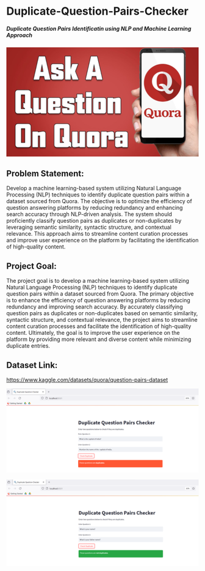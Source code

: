 # Duplicate-Question-Pairs-Checker
##### Duplicate Question Pairs Identificatin using NLP and Machine Learning Approach

![login](https://github.com/addyarishabh/Duplicate-Question-Pairs-Checker/blob/8dc0acfdca557f64d5916484a830b41262fa0b1d/Quora%20image.png?raw=true)


## Problem Statement:

Develop a machine learning-based system utilizing Natural Language Processing (NLP) techniques to identify duplicate question pairs within a dataset sourced from Quora. The objective is to optimize the efficiency of question answering platforms by reducing redundancy and enhancing search accuracy through NLP-driven analysis. The system should proficiently classify question pairs as duplicates or non-duplicates by leveraging semantic similarity, syntactic structure, and contextual relevance. This approach aims to streamline content curation processes and improve user experience on the platform by facilitating the identification of high-quality content.

## Project Goal:

The project goal is to develop a machine learning-based system utilizing Natural Language Processing (NLP) techniques to identify duplicate question pairs within a dataset sourced from Quora. The primary objective is to enhance the efficiency of question answering platforms by reducing redundancy and improving search accuracy. By accurately classifying question pairs as duplicates or non-duplicates based on semantic similarity, syntactic structure, and contextual relevance, the project aims to streamline content curation processes and facilitate the identification of high-quality content. Ultimately, the goal is to improve the user experience on the platform by providing more relevant and diverse content while minimizing duplicate entries.

## Dataset Link:

https://www.kaggle.com/datasets/quora/question-pairs-dataset


![login](https://github.com/addyarishabh/Duplicate-Question-Pairs-Checker/blob/93050aa407c0e3e77053cce058c11b27fe3f8f7c/Duplicate_image.png?raw=true)


![login](https://github.com/addyarishabh/Duplicate-Question-Pairs-Checker/blob/93050aa407c0e3e77053cce058c11b27fe3f8f7c/Non%20duplicate_image.png?raw=true)
